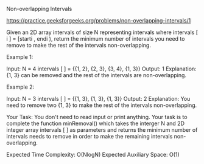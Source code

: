Non-overlapping Intervals


https://practice.geeksforgeeks.org/problems/non-overlapping-intervals/1

Given an 2D array intervals of size N representing intervals where intervals [ i ] = [starti , endi ), return the minimum number of intervals you need to remove to make the rest of the intervals non-overlapping.
 

Example 1:

Input:
N = 4
intervals [ ] = {{1, 2}, {2, 3}, {3, 4}, {1, 3}}
Output: 1
Explanation: 
{1, 3} can be removed and the rest of the intervals are non-overlapping.
 

Example 2:

Input:
N = 3
intervals [ ] = {{1, 3}, {1, 3}, {1, 3}}
Output: 2
Explanation: 
You need to remove two {1, 3} to make the rest of the intervals non-overlapping.
 

Your Task:
You don't need to read input or print anything. Your task is to complete the function minRemoval() which takes the interger N and 2D integer array intervals [ ] as parameters and returns the minimum number of intervals needs to remove in order to make the remaining intervals non-overlapping.

Expected Time Complexity: O(NlogN)
Expected Auxiliary Space: O(1)
